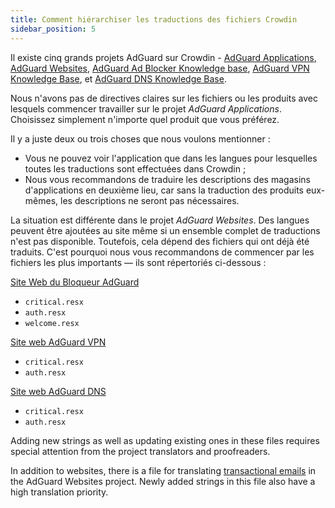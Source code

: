 ```yaml
---
title: Comment hiérarchiser les traductions des fichiers Crowdin
sidebar_position: 5
---
```


Il existe cinq grands projets AdGuard sur Crowdin - [AdGuard Applications](https://crowdin.com/project/adguard-applications), [AdGuard Websites](https://crowdin.com/project/adguard-websites), [AdGuard Ad Blocker Knowledge base](https://crowdin.com/project/adguard-knowledge-base), [AdGuard VPN Knowledge Base](https://crowdin.com/project/adguard-vpn-knowledge-base), et [AdGuard DNS Knowledge Base](https://crowdin.com/project/adguard-knowledge-bases).

Nous n'avons pas de directives claires sur les fichiers ou les produits avec lesquels commencer travailler sur le projet *AdGuard Applications*. Choisissez simplement n'importe quel produit que vous préférez.

Il y a juste deux ou trois choses que nous voulons mentionner :

* Vous ne pouvez voir l'application que dans les langues pour lesquelles toutes les traductions sont effectuées dans Crowdin ;
* Nous vous recommandons de traduire les descriptions des magasins d'applications en deuxième lieu, car sans la traduction des produits eux-mêmes, les descriptions ne seront pas nécessaires.

La situation est différente dans le projet *AdGuard Websites*. Des langues peuvent être ajoutées au site même si un ensemble complet de traductions n'est pas disponible. Toutefois, cela dépend des fichiers qui ont déjà été traduits. C'est pourquoi nous vous recommandons de commencer par les fichiers les plus importants — ils sont répertoriés ci-dessous :

[Site Web du Bloqueur AdGuard](https://crowdin.com/project/adguard-websites/en#/adguard.com)

* `critical.resx`
* `auth.resx`
* `welcome.resx`

[Site web AdGuard VPN](https://crowdin.com/project/adguard-websites/en#/adguard-vpn.com)

* `critical.resx`
* `auth.resx`

[Site web AdGuard DNS](https://crowdin.com/project/adguard-websites/en#/adguard-dns.com)

* `critical.resx`
* `auth.resx`

Adding new strings as well as updating existing ones in these files requires special attention from the project translators and proofreaders.

In addition to websites, there is a file for translating [transactional emails](https://crowdin.com/project/adguard-websites/de#/emails) in the AdGuard Websites project. Newly added strings in this file also have a high translation priority.
